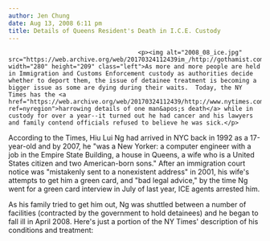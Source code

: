 ```yaml
---
author: Jen Chung
date: Aug 13, 2008 6:11 pm
title: Details of Queens Resident's Death in I.C.E. Custody
---
```


	
										<p><img alt="2008_08_ice.jpg" src="https://web.archive.org/web/20170324112439im_/http://gothamist.com/attachments/jen/2008_08_ice.jpg" width="280" height="209" class="left">As more and more people are held in Immigration and Customs Enforcement custody as authorities decide whether to deport them, the issue of detainee treatment is becoming a bigger issue as some are dying during their waits.  Today, the NY Times has the <a href="https://web.archive.org/web/20170324112439/http://www.nytimes.com/2008/08/13/nyregion/13detain.html?ref=nyregion">harrowing details of one man&apos;s death</a> while in custody for over a year--it turned out he had cancer and his lawyers and family contend officials refused to believe he was sick.</p>

<p>According to the Times, Hiu Lui Ng had arrived in NYC back in 1992 as a 17-year-old and by 2007, he &quot;was a New Yorker: a computer engineer with a job in the Empire State Building, a house in Queens, a wife who is a United States citizen and two American-born sons.&quot;  After an immigration court notice was &quot;mistakenly sent to a nonexistent address&quot; in 2001, his wife&apos;s attempts to get him a green card, and &quot;bad legal advice,&quot; by the time Ng went for a green card interview in July of last year, ICE agents arrested him.  </p>

<p>As his family tried to get him out, Ng was shuttled between a number of facilities (contracted by the government to hold detainees) and he began to fall ill in April 2008.  Here&apos;s just a portion of the NY Times&apos; description of his conditions and treatment:</p>					
										
									
				